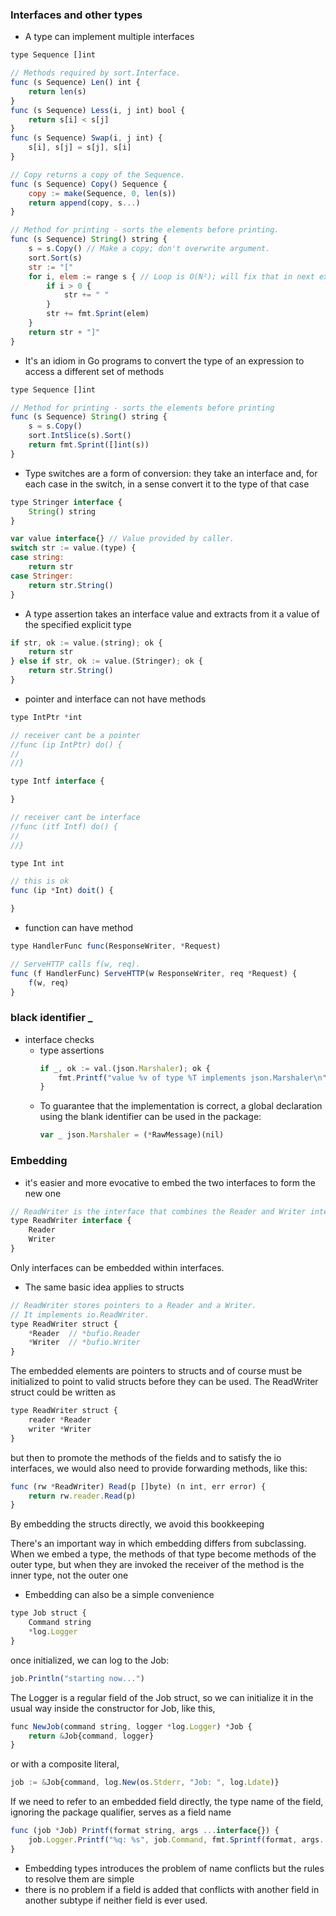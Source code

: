 
### Interfaces and other types
- A type can implement multiple interfaces
```javascript
type Sequence []int

// Methods required by sort.Interface.
func (s Sequence) Len() int {
    return len(s)
}
func (s Sequence) Less(i, j int) bool {
    return s[i] < s[j]
}
func (s Sequence) Swap(i, j int) {
    s[i], s[j] = s[j], s[i]
}

// Copy returns a copy of the Sequence.
func (s Sequence) Copy() Sequence {
    copy := make(Sequence, 0, len(s))
    return append(copy, s...)
}

// Method for printing - sorts the elements before printing.
func (s Sequence) String() string {
    s = s.Copy() // Make a copy; don't overwrite argument.
    sort.Sort(s)
    str := "["
    for i, elem := range s { // Loop is O(N²); will fix that in next example.
        if i > 0 {
            str += " "
        }
        str += fmt.Sprint(elem)
    }
    return str + "]"
}
```
- It's an idiom in Go programs to convert the type of an expression to access a different set of methods
```javascript
type Sequence []int

// Method for printing - sorts the elements before printing
func (s Sequence) String() string {
    s = s.Copy()
    sort.IntSlice(s).Sort()
    return fmt.Sprint([]int(s))
}
```
- Type switches are a form of conversion: they take an interface and, for each case in the switch, in a sense convert it to the type of that case
```javascript
type Stringer interface {
    String() string
}

var value interface{} // Value provided by caller.
switch str := value.(type) {
case string:
    return str
case Stringer:
    return str.String()
}
```
- A type assertion takes an interface value and extracts from it a value of the specified explicit type
```javascript
if str, ok := value.(string); ok {
    return str
} else if str, ok := value.(Stringer); ok {
    return str.String()
}
```
- pointer and interface can not have methods
```javascript
type IntPtr *int

// receiver cant be a pointer
//func (ip IntPtr) do() {
//
//}

type Intf interface {

}

// receiver cant be interface
//func (itf Intf) do() {
//
//}

type Int int

// this is ok
func (ip *Int) doit() {

}
```
- function can have method
```javascript
type HandlerFunc func(ResponseWriter, *Request)

// ServeHTTP calls f(w, req).
func (f HandlerFunc) ServeHTTP(w ResponseWriter, req *Request) {
    f(w, req)
}
```
### black identifier _
- interface checks
  - type assertions
    ```javascript
    if _, ok := val.(json.Marshaler); ok {
        fmt.Printf("value %v of type %T implements json.Marshaler\n", val, val)
    }
    ```
  - To guarantee that the implementation is correct, a global declaration using the blank identifier can be used in the package:
    ```javascript
    var _ json.Marshaler = (*RawMessage)(nil)
    ```
### Embedding
- it's easier and more evocative to embed the two interfaces to form the new one
```javascript
// ReadWriter is the interface that combines the Reader and Writer interfaces.
type ReadWriter interface {
    Reader
    Writer
}
```
Only interfaces can be embedded within interfaces.
- The same basic idea applies to structs
```javascript
// ReadWriter stores pointers to a Reader and a Writer.
// It implements io.ReadWriter.
type ReadWriter struct {
    *Reader  // *bufio.Reader
    *Writer  // *bufio.Writer
}
```
The embedded elements are pointers to structs and of course must be initialized to point to valid structs before they can be used. The ReadWriter struct could be written as
```javascript
type ReadWriter struct {
    reader *Reader
    writer *Writer
}
```
but then to promote the methods of the fields and to satisfy the io interfaces, we would also need to provide forwarding methods, like this:
```javascript
func (rw *ReadWriter) Read(p []byte) (n int, err error) {
    return rw.reader.Read(p)
}
```
By embedding the structs directly, we avoid this bookkeeping

There's an important way in which embedding differs from subclassing. When we embed a type, the methods of that type become methods of the outer type, but when they are invoked the receiver of the method is the inner type, not the outer one
- Embedding can also be a simple convenience
```javascript
type Job struct {
    Command string
    *log.Logger
}
```
once initialized, we can log to the Job:
```javascript
job.Println("starting now...")
```
The Logger is a regular field of the Job struct, so we can initialize it in the usual way inside the constructor for Job, like this,
```javascript
func NewJob(command string, logger *log.Logger) *Job {
    return &Job{command, logger}
}
```
or with a composite literal,
```javascript
job := &Job{command, log.New(os.Stderr, "Job: ", log.Ldate)}
```
If we need to refer to an embedded field directly, the type name of the field, ignoring the package qualifier, serves as a field name
```javascript
func (job *Job) Printf(format string, args ...interface{}) {
    job.Logger.Printf("%q: %s", job.Command, fmt.Sprintf(format, args...))
}
```
- Embedding types introduces the problem of name conflicts but the rules to resolve them are simple
- there is no problem if a field is added that conflicts with another field in another subtype if neither field is ever used.

